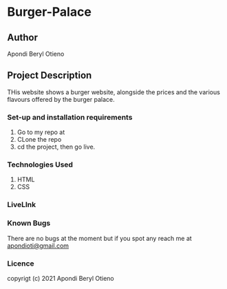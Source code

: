 # Burger-Palace


## Author

Apondi Beryl Otieno

## Project Description
THis website shows a burger website, alongside the prices and the various flavours offered by the burger palace. 

### Set-up and installation requirements

 1. Go to my repo at
 2. CLone the repo
 3. cd the project, then go live.

### Technologies Used
 
 1. HTML
 2. CSS

### LiveLInk

### Known Bugs
There are no bugs at the moment but if you spot any reach me at apondioti@gmail.com

### Licence

copyrigt (c) 2021 Apondi Beryl Otieno
